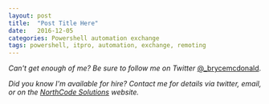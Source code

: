 ```yaml
---
layout: post
title:  "Post Title Here"
date:   2016-12-05
categories: Powershell automation exchange
tags: powershell, itpro, automation, exchange, remoting
---
```




_Can't get enough of me?  Be sure to follow me on Twitter_ [@_brycemcdonald](https://twitter.com/_brycemcdonald).

_Did you know I'm available for hire?  Contact me for details via twitter, email, or on the [NorthCode Solutions](http://www.northcodesolutions.com) website._